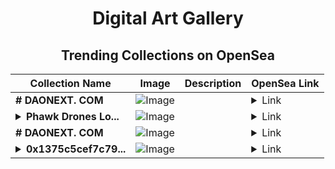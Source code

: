 <div align="center">

# Digital Art Gallery

## Trending Collections on OpenSea

| Collection Name                       | Image                                                                                     | Description                       | OpenSea Link                                                                                          |
|---------------------------------------|-------------------------------------------------------------------------------------------|-----------------------------------|--------------------------------------------------------------------------------------------------------|
| **# DAONEXT. COM** | ![Image](https://i.seadn.io/s/raw/files/e07b0ce4db0f3e139e238bedcd2077da.png?w=500&auto=format?w=200&auto=format) |  | <details><summary>Link</summary>[# DAONEXT. COM](https://opensea.io/collection/daonext-com-1126)</details> |
| **<details><summary>Phawk Drones Lo...</summary>Phawk Drones Logo</details>** | ![Image](https://i.seadn.io/s/raw/files/a2855623885e6c9ca8705f35058c88b8.png?w=500&auto=format?w=200&auto=format) |  | <details><summary>Link</summary>[Phawk Drones Logo](https://opensea.io/collection/phawk-drones-logo)</details> |
| **# DAONEXT. COM** | ![Image](https://i.seadn.io/s/raw/files/81e08cc32811c6e43e75c18b4ff02cf3.png?w=500&auto=format?w=200&auto=format) |  | <details><summary>Link</summary>[# DAONEXT. COM](https://opensea.io/collection/daonext-com-1125)</details> |
| **<details><summary>0x1375c5cef7c79...</summary>0x1375c5cef7c7933d65068635c85bf36dce15ca44</details>** | ![Image](https://i.seadn.io/s/raw/files/72bdcec1b06aeb935fa8f4e90a33812e.jpg?w=500&auto=format?w=200&auto=format) |  | <details><summary>Link</summary>[0x1375c5cef7c7933d65068635c85bf36dce15ca44](https://opensea.io/collection/0x1375c5cef7c7933d65068635c85bf36dce15ca44)</details> |

</div>